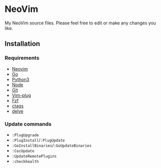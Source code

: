 # NeoVim

My NeoVim source files. Please feel free to edit or make any changes you like.

## Installation

### Requirements

- [Neovim](https://neovim.io)
- [Go](https://golang.org)
- [Python3](https://www.python.org)
- [Node](https://nodejs.org/en)
- [Git](https://git-scm.com)
- [Vim-plug](https://github.com/junegunn/vim-plug)
- [Fzf](https://github.com/junegunn/fzf)
- [ctags](http://ctags.sourceforge.net)
- [delve](https://github.com/derekparker/delve)

### Update commands

- `:PlugUpgrade`
- `:PlugInstall`/`:PlugUpdate`
- `:GoInstallBinaries`/`:GoUpdateBinaries`
- `:CocUpdate`
- `:UpdateRemotePlugins`
- `:checkhealth`
